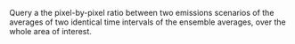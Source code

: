 
Query a the pixel-by-pixel ratio between two emissions scenarios
of the averages of two identical time intervals of the ensemble averages,
over the whole area of interest.


